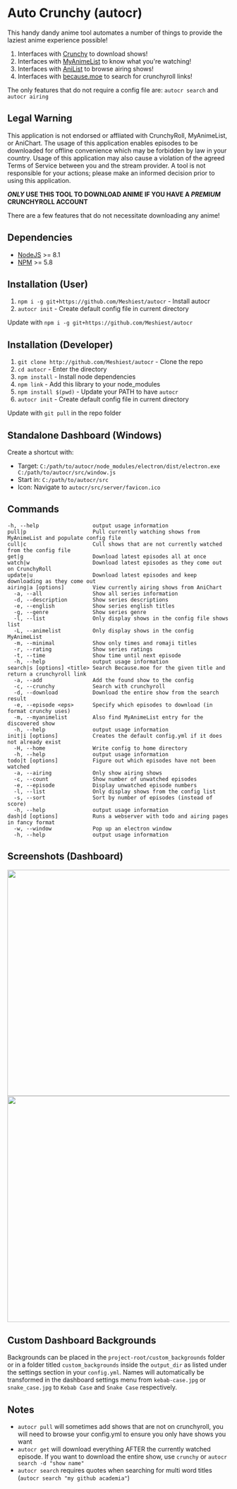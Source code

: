 # Auto Crunchy (autocr)

This handy dandy anime tool automates a number of things to provide the laziest anime experience possible!

1. Interfaces with [Crunchy](https://github.com/Godzil/Crunchy) to download shows!
2. Interfaces with [MyAnimeList](https://myanimelist.net/) to know what you're watching!
3. Interfaces with [AniList](http://anilist.co/) to browse airing shows!
4. Interfaces with [because.moe](https://because.moe/) to search for crunchyroll links!

The only features that do not require a config file are: `autocr search` and `autocr airing`

## Legal Warning

This application is not endorsed or affliated with CrunchyRoll, MyAnimeList, or AniChart. The usage of this application enables episodes to be downloaded for offline convenience which may be forbidden by law in your country. Usage of this application may also cause a violation of the agreed Terms of Service between you and the stream provider. A tool is not responsible for your actions; please make an informed decision prior to using this application.

***ONLY* USE THIS TOOL TO DOWNLOAD ANIME IF YOU HAVE A *PREMIUM* CRUNCHYROLL ACCOUNT**

There are a few features that do not necessitate downloading any anime!

## Dependencies

* [NodeJS](https://nodejs.org/) >= 8.1
* [NPM](https://www.npmjs.org/) >= 5.8

## Installation (User)

1. `npm i -g git+https://github.com/Meshiest/autocr` - Install autocr
2. `autocr init` - Create default config file in current directory

Update with `npm i -g git+https://github.com/Meshiest/autocr`

## Installation (Developer)

1. `git clone http://github.com/Meshiest/autocr` - Clone the repo
2. `cd autocr` - Enter the directory
3. `npm install` - Install node dependencies
4. `npm link` - Add this library to your node_modules
5. `npm install $(pwd)` - Update your PATH to have `autocr`
6. `autocr init` - Create default config file in current directory

Update with `git pull` in the repo folder

## Standalone Dashboard (Windows)

Create a shortcut with:

* Target: `C:/path/to/autocr/node_modules/electron/dist/electron.exe C:/path/to/autocr/src/window.js`
* Start in: `C:/path/to/autocr/src`
* Icon: Navigate to `autocr/src/server/favicon.ico`

## Commands
  
    -h, --help                 output usage information
    pull|p                     Pull currently watching shows from MyAnimeList and populate config file
    cull|c                     Cull shows that are not currently watched from the config file
    get|g                      Download latest episodes all at once
    watch|w                    Download latest episodes as they come out on CrunchyRoll
    update|u                   Download latest episodes and keep downloading as they come out
    airing|a [options]         View currently airing shows from AniChart
      -a, --all                Show all series information
      -d, --description        Show series descriptions
      -e, --english            Show series english titles
      -g, --genre              Show series genre
      -l, --list               Only display shows in the config file shows list
      -L, --animelist          Only display shows in the config MyAnimeList
      -m, --minimal            Show only times and romaji titles
      -r, --rating             Show series ratings
      -t, --time               Show time until next episode
      -h, --help               output usage information
    search|s [options] <title> Search Because.moe for the given title and return a crunchyroll link
      -a, --add                Add the found show to the config
      -c, --crunchy            Search with crunchyroll
      -d, --download           Download the entire show from the search result
      -e, --episode <eps>      Specify which episodes to download (in format crunchy uses)
      -m, --myanimelist        Also find MyAnimeList entry for the discovered show
      -h, --help               output usage information
    init|i [options]           Creates the default config.yml if it does not already exist
      -H, --home               Write config to home directory
      -h, --help               output usage information
    todo|t [options]           Figure out which episodes have not been watched
      -a, --airing             Only show airing shows
      -c, --count              Show number of unwatched episodes
      -e, --episode            Display unwatched episode numbers
      -l, --list               Only display shows from the config list
      -s, --sort               Sort by number of episodes (instead of score)
      -h, --help               output usage information
    dash|d [options]           Runs a webserver with todo and airing pages in fancy format
      -w, --window             Pop up an electron window
      -h, --help               output usage information

## Screenshots (Dashboard)

<img src="https://i.imgur.com/qXXNTTL.jpg" width="512"/>
<img src="https://i.imgur.com/32i8kIW.jpg" width="512"/>

## Custom Dashboard Backgrounds

Backgrounds can be placed in the `project-root/custom_backgrounds` folder or in a folder titled `custom_backgrounds` inside the `output_dir` as listed under the settings section in your `config.yml`. Names will automatically be transformed in the dashboard settings menu from `kebab-case.jpg` or `snake_case.jpg` to `Kebab Case` and `Snake Case` respectively.

## Notes

* `autocr pull` will sometimes add shows that are not on crunchyroll, you will need to browse your config.yml to ensure you only have shows you want
* `autocr get` will download everything AFTER the currently watched episode. If you want to download the entire show, use `crunchy` or `autocr search -d "show name"`
* `autocr search` requires quotes when searching for multi word titles (`autocr search "my github academia"`)